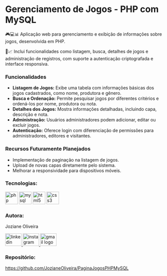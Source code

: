 <h1>Gerenciamento de Jogos - PHP com MySQL</h1>
<p align="left">🎮💻📊 Aplicação web para gerenciamento e exibição de informações sobre jogos, desenvolvida em PHP. <br>
  
📝📈 Inclui funcionalidades como listagem, busca, detalhes de jogos e administração de registros, com suporte a autenticação criptografada e interface responsiva.</p>

<h3 align="left">Funcionalidades</h3>
<ul>
  <li> <strong>Listagem de Jogos:</strong> Exibe uma tabela com informações básicas dos jogos cadastrados, como nome, produtora e gênero.</li>
  <li> <strong>Busca e Ordenação:</strong> Permite pesquisar jogos por diferentes critérios e ordená-los por nome, produtora ou nota.</li>
  <li> <strong>Detalhes dos Jogos:</strong> Mostra informações detalhadas, incluindo capa, descrição e nota.</li>
  <li> <strong>Administração:</strong> Usuários administradores podem adicionar, editar ou excluir jogos.</li>
  <li> <strong>Autenticação:</strong> Oferece login com diferenciação de permissões para administradores, editores e visitantes.</li>
</ul>

<h3 align="left">Recursos Futuramente Planejados</h3>
<ul>
  <li> Implementação de paginação na listagem de jogos.</li>
  <li> Upload de novas capas diretamente pelo sistema.</li>
  <li> Melhorar a responsividade para dispositivos móveis.</li>
</ul>

<h3 align="left">Tecnologias:</h3>
<div align="left">
  <img src="https://cdn.jsdelivr.net/gh/devicons/devicon/icons/php/php-original.svg" height="40" alt="php logo" />
  <img src="https://cdn.jsdelivr.net/gh/devicons/devicon/icons/mysql/mysql-original-wordmark.svg" height="40" alt="mysql logo" />
  <img src="https://cdn.jsdelivr.net/gh/devicons/devicon/icons/html5/html5-original-wordmark.svg" height="40" alt="html5 logo" />
  <img src="https://cdn.jsdelivr.net/gh/devicons/devicon/icons/css3/css3-original-wordmark.svg" height="40" alt="css3 logo" />
</div>

<h3 align="left">Autora:</h3>
<p align="left">Joziane Oliveira</p>
<div align="left">
  <a href="https://www.linkedin.com/in/joziane-oliveira-144317182/" target="_blank">
    <img src="https://raw.githubusercontent.com/maurodesouza/profile-readme-generator/master/src/assets/icons/social/linkedin/default.svg" width="52" height="40" alt="linkedin logo" />
  </a>
  <a href="https://www.instagram.com/jozioliveirabr/" target="_blank">
    <img src="https://raw.githubusercontent.com/maurodesouza/profile-readme-generator/master/src/assets/icons/social/instagram/default.svg" width="52" height="40" alt="instagram logo" />
  </a>
  <a href="mailto:joziane.oliveira@educacao.mg.gov.br" target="_blank">
    <img src="https://raw.githubusercontent.com/maurodesouza/profile-readme-generator/master/src/assets/icons/social/gmail/default.svg" width="52" height="40" alt="gmail logo" />
  </a>
</div>

<h3 align="left">Repositório:</h3>
<p align="left">
  <a href="https://github.com/JozianeOliveira/PaginaJogosPHPMySQL" target="_blank">https://github.com/JozianeOliveira/PaginaJogosPHPMySQL</a>
</p>
